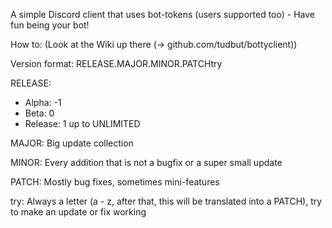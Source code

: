 A simple Discord client that uses bot-tokens (users supported too) - Have fun being your bot!

How to: (Look at the Wiki up there (-> github.com/tudbut/bottyclient))

Version format: RELEASE.MAJOR.MINOR.PATCHtry

RELEASE: 
- Alpha: -1
- Beta: 0
- Release: 1 up to UNLIMITED

MAJOR:
 Big update collection

MINOR:
 Every addition that is not a bugfix or a super small update

PATCH:
 Mostly bug fixes, sometimes mini-features

try:
 Always a letter (a - z, after that, this will be translated into a PATCH), try to make an update or fix working
